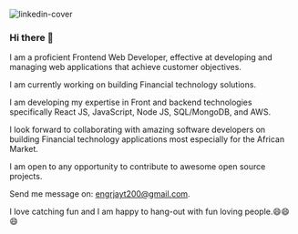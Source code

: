![linkedin-cover](https://user-images.githubusercontent.com/26815113/87206260-43e9c980-c301-11ea-8d2a-f1fc50b7b2a1.PNG)


### Hi there 👋
I am a proficient Frontend Web Developer, effective at developing and managing web applications that achieve customer objectives. 

I am currently working on building Financial technology solutions.

I am developing my expertise in Front and backend technologies specifically React JS, JavaScript, Node JS, SQL/MongoDB, and AWS.

I look forward to collaborating with amazing software developers on building Financial technology applications most especially for the African Market.

I am open to any opportunity to contribute to awesome open source projects.


Send me message on: engrjayt200@gmail.com.

I love catching fun and I am happy to hang-out with fun loving people.😄😄😄
